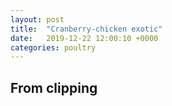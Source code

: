 ```yaml
---
layout: post
title:  "Cranberry-chicken exotic"
date:   2019-12-22 12:00:10 +0000
categories: poultry
---
```


## From clipping

